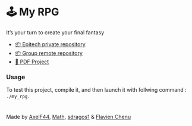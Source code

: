 # 🕹️ My RPG
It’s your turn to create your final fantasy

- [📦 Epitech private repository](https://github.com/EpitechPromo2027/B-MUL-200-NAN-2-1-myrpg-matheo.coquet)
- [📦 Group remote repository](https://github.com/Hackers-Quest/RPG)
- [📄 PDF Project](https://intra.epitech.eu/module/2022/B-MUL-200/NAN-2-1/acti-591823/project/file/B-MUL-200_my_rpg.pdf)

### Usage
To test this project, compile it, and then launch it with follwing command : `./my_rpg`.

#
Made by [AxelF44](https://github.com/AxelF44), [Math](https://github.com/TekMath), [sdragos1](https://github.com/sdragos1) & [Flavien Chenu](https://github.com/flavien-chenu)

